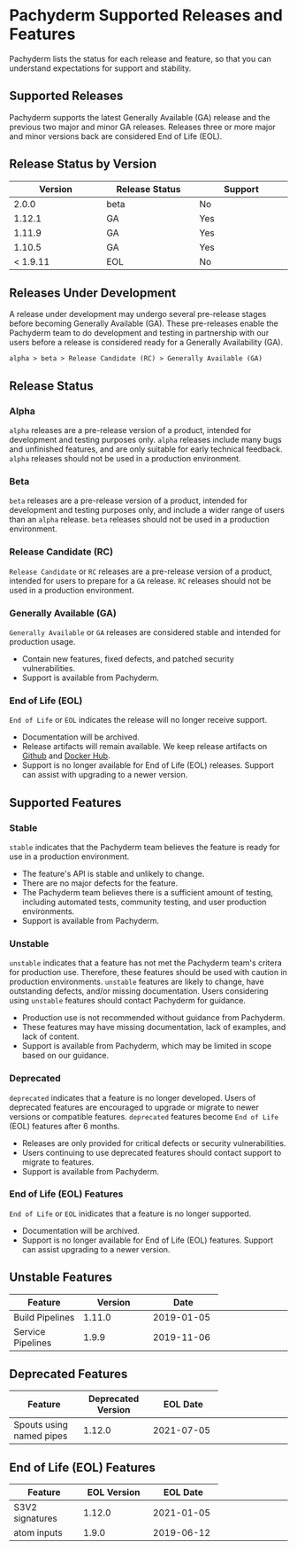# Pachyderm Supported Releases and Features

Pachyderm lists the status for each release and feature, so that you can understand expectations for support and stability.
 
## Supported Releases

Pachyderm supports the latest Generally Available (GA) release and the previous two major and minor GA releases. Releases three or more major and minor versions back are considered End of Life (EOL).

## Release Status by Version

<table>
<colgroup>
<col style="width: 25%" />
<col style="width: 25%" />
<col style="width: 25%" />
</colgroup>
<thead>
<tr class="header">
<th>Version</th>
<th>Release Status</th>
<th>Support</th>
</tr>
</thead>
<tbody>
<tr class="odd">
<td>2.0.0</td>
<td>beta</td>
<td>No</td>
</tr>
<tr class="even">
<td>1.12.1</td>
<td>GA</td>
<td>Yes</td>
</tr>
<tr class="odd">
<td>1.11.9</td>
<td>GA</td>
<td>Yes</td>
</tr>
<tr class="even">
<td>1.10.5</td>
<td>GA</td>
<td>Yes</td>
</tr>
<tr class="odd">
<td> < 1.9.11</td>
<td>EOL</td>
<td>No</td>
</tr>
</tbody>
</table>

## Releases Under Development

A release under development may undergo several pre-release stages before becoming Generally Available (GA). These pre-releases enable the Pachyderm team to do development and testing in partnership with our users before a release is considered ready for a Generally Availability (GA).

`alpha > beta > Release Candidate (RC) > Generally Available (GA)`

## Release Status

### Alpha

`alpha` releases are a pre-release version of a product, intended for development and testing purposes only. `alpha` releases include many bugs and unfinished features, and are only suitable for early technical feedback. `alpha` releases should not be used in a production environment.

### Beta

`beta` releases are a pre-release version of a product, intended for development and testing purposes only, and include a wider range of users than an `alpha` release. `beta` releases should not be used in a production environment.

### Release Candidate (RC)

`Release Candidate` or `RC` releases are a pre-release version of a product, intended for users to prepare for a `GA` release. `RC` releases should not be used in a production environment.

### Generally Available (GA)

`Generally Available` or `GA` releases are considered stable and intended for production usage.

- Contain new features, fixed defects, and patched security vulnerabilities.
- Support is available from Pachyderm.

### End of Life (EOL)

`End of Life` or `EOL` indicates the release will no longer receive support.

- Documentation will be archived.
- Release artifacts will remain available. We keep release artifacts on [Github](https://github.com/pachyderm/pachyderm/releases) and [Docker Hub](https://hub.docker.com/u/pachyderm).
- Support is no longer available for End of Life (EOL) releases. Support can assist with upgrading to a newer version.

## Supported Features

### Stable

`stable` indicates that the Pachyderm team believes the feature is ready for use in a production environment.

- The feature's API is stable and unlikely to change.
- There are no major defects for the feature.
- The Pachyderm team believes there is a sufficient amount of testing, including automated tests, community testing, and user production environments.
- Support is available from Pachyderm.

### Unstable

`unstable` indicates that a feature has not met the Pachyderm team's critera for production use. Therefore, these features should be used with caution in production environments. `unstable` features are likely to change, have outstanding defects, and/or missing documentation. Users considering using `unstable` features should contact Pachyderm for guidance.

- Production use is not recommended without guidance from Pachyderm.
- These features may have missing documentation, lack of examples, and lack of content.
- Support is available from Pachyderm, which may be limited in scope based on our guidance.

### Deprecated

`deprecated` indicates that a feature is no longer developed. Users of deprecated features are encouraged to upgrade or migrate to newer versions or compatible features. `deprecated` features become `End of Life` (EOL) features after 6 months.

- Releases are only provided for critical defects or security vulnerabilities.
- Users continuing to use deprecated features should contact support to migrate to features.
- Support is available from Pachyderm. 

### End of Life (EOL) Features

`End of Life` or `EOL` inidicates that a feature is no longer supported.

- Documentation will be archived.
- Support is no longer available for End of Life (EOL) features. Support can assist upgrading to a newer version.

## Unstable Features

<table>
<colgroup>
<col style="width: 25%" />
<col style="width: 25%" />
<col style="width: 25%" />
<col style="width: 25%" />
</colgroup>
<thead>
<tr class="header">
<th>Feature</th>
<th>Version</th>
<th>Date</th>
</tr>
</thead>
<tbody>
<tr class="odd">
<td>Build Pipelines</td>
<td>1.11.0</td>
<td>2019-01-05</td>
</tr>
<tr class="even">
<td>Service Pipelines</td>
<td>1.9.9</td>
<td>2019-11-06</td>
</tr>
</tbody>
</table>

## Deprecated Features

<table>
<colgroup>
<col style="width: 25%" />
<col style="width: 25%" />
<col style="width: 25%" />
<col style="width: 25%" />
</colgroup>
<thead>
<tr class="header">
<th>Feature</th>
<th>Deprecated Version</th>
<th>EOL Date</th>
</tr>
</thead>
<tbody>
<tr class="odd">
<td>Spouts using named pipes</td>
<td>1.12.0</td>
<td>2021-07-05</td>
</tr>
</tbody>
</table>

## End of Life (EOL) Features

<table>
<colgroup>
<col style="width: 25%" />
<col style="width: 25%" />
<col style="width: 25%" />
<col style="width: 25%" />
</colgroup>
<thead>
<tr class="header">
<th>Feature</th>
<th>EOL Version</th>
<th>EOL Date</th>
</tr>
</thead>
<tbody>
<tr class="odd">
<td>S3V2 signatures</td>
<td>1.12.0</td>
<td>2021-01-05</td>
</tr>
<tr class="even">
<td>atom inputs</td>
<td>1.9.0</td>
<td>2019-06-12</td>
</tr>
</tbody>
</table>